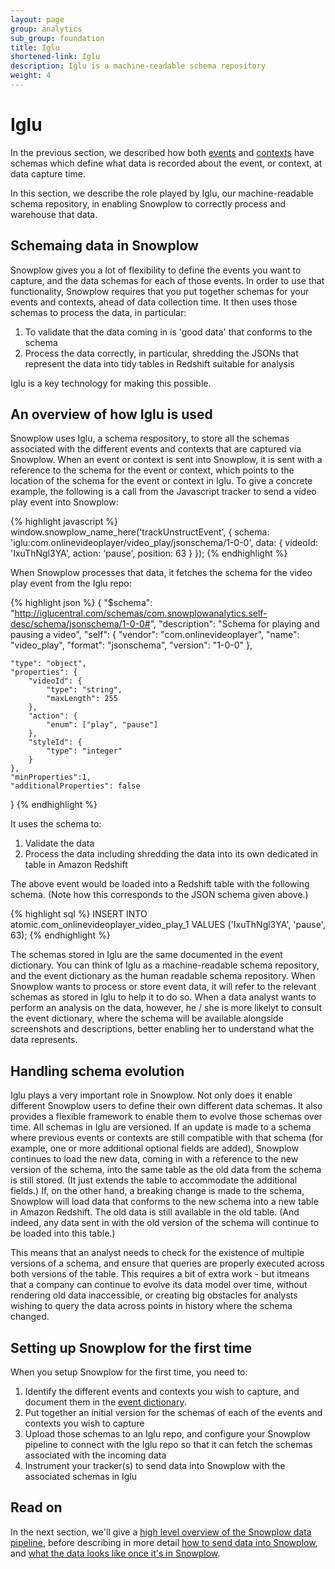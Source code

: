 ```yaml
---
layout: page
group: analytics
sub_group: foundation
title: Iglu
shortened-link: Iglu
description: Iglu is a machine-readable schema repository
weight: 4
---
```


# Iglu

In the previous section, we described how both [events](events.html) and [contexts](contexts.html) have schemas which define what data is recorded about the event, or context, at data capture time.

In this section, we describe the role played by Iglu, our machine-readable schema repository, in enabling Snowplow to correctly process and warehouse that data.

## Schemaing data in Snowplow

Snowplow gives you a lot of flexibility to define the events you want to capture, and the data schemas for each of those events. In order to use that functionality, Snowplow requires that you put together schemas for your events and contexts, ahead of data collection time. It then uses those schemas to process the data, in particular:

1. To validate that the data coming in is 'good data' that conforms to the schema
2. Process the data correctly, in particular, shredding the JSONs that represent the data into tidy tables in Redshift suitable for analysis

Iglu is a key technology for making this possible.

## An overview of how Iglu is used

Snowplow uses Iglu, a schema respository, to store all the schemas associated with the different events and contexts that are captured via Snowplow. When an event or context is sent into Snowplow, it is sent with a reference to the schema for the event or context, which points to the location of the schema for the event or context in Iglu. To give a concrete example, the following is a call from the Javascript tracker to send a video play event into Snowplow:

{% highlight javascript %}
window.snowplow_name_here('trackUnstructEvent', {
    schema: 'iglu:com.onlinevideoplayer/video_play/jsonschema/1-0-0',
    data: {
        videoId: 'IxuThNgl3YA',
        action: 'pause',
        position: 63
    }
});
{% endhighlight %}

When Snowplow processes that data, it fetches the schema for the video play event from the Iglu repo:

{% highlight json %}
{
    "$schema": "http://iglucentral.com/schemas/com.snowplowanalytics.self-desc/schema/jsonschema/1-0-0#",
    "description": "Schema for playing and pausing a video",
    "self": {
        "vendor": "com.onlinevideoplayer",
        "name": "video_play",
        "format": "jsonschema",
        "version": "1-0-0"
    },

    "type": "object",
    "properties": {
    	"videoId": {
            "type": "string",
            "maxLength": 255
        },
        "action": {
            "enum": ["play", "pause"]
        },
        "styleId": {
            "type": "integer"
        }
    },
    "minProperties":1,
    "additionalProperties": false
}
{% endhighlight %}

It uses the schema to:

1. Validate the data
2. Process the data including shredding the data into its own dedicated in table in Amazon Redshift

The above event would be loaded into a Redshift table with the following schema. (Note how this corresponds to the JSON schema given above.)

{% highlight sql %}
INSERT INTO atomic.com_onlinevideoplayer_video_play_1
VALUES ('IxuThNgl3YA', 'pause', 63);
{% endhighlight %}

The schemas stored in Iglu are the same documented in the event dictionary. You can think of Iglu as a machine-readable schema repository, and the event dictionary as the human readable schema repository. When Snowplow wants to process or store event data, it will refer to the relevant schemas as stored in Iglu to help it to do so. When a data analyst wants to perform an analysis on the data, however, he / she is more likelyt to consult the event dictionary, where the schema will be available alongside screenshots and descriptions, better enabling her to understand what the data represents.

## Handling schema evolution

Iglu plays a very important role in Snowplow. Not only does it enable different Snowplow users to define their own different data schemas. It also provides a flexible framework to enable them to evolve those schemas over time. All schemas in Iglu are versioned. If an update is made to a schema where previous events or contexts are still compatible with that schema (for example, one or more additional optional fields are added), Snowplow continues to load the new data, coming in with a reference to the new version of the schema, into the same table as the old data from the schema is still stored. (It just extends the table to accommodate the additional fields.) If, on the other hand, a breaking change is made to the schema, Snowplow will load data that conforms to the new schema into a new table in Amazon Redshift. The old data is still available in the old table. (And indeed, any data sent in with the old version of the schema will continue to be loaded into this table.)

This means that an analyst needs to check for the existence of multiple versions of a schema, and ensure that queries are properly executed across both versions of the table. This requires a bit of extra work - but itmeans that a company can continue to evolve its data model over time, without rendering old data inaccessible, or creating big obstacles for analysts wishing to query the data across points in history where the schema changed.

## Setting up Snowplow for the first time

When you setup Snowplow for the first time, you need to:

1. Identify the different events and contexts you wish to capture, and document them in the [event dictionary](event-dictionaries-and-schemas.html).
2. Put together an initial version for the schemas of each of the events and contexts you wish to capture
3. Upload those schemas to an Iglu repo, and configure your Snowplow pipeline to connect with the Iglu repo so that it can fetch the schemas associated with the incoming data
4. Instrument your tracker(s) to send data into Snowplow with the associated schemas in Iglu 

## Read on

In the next section, we'll give a [high level overview of the Snowplow data pipeline](collection-enrichment-modeling-analysis.html), before describing in more detail [how to send data into Snowplow](sending-data-into-snowplow.html), and [what the data looks like once it's in Snowplow](viewing-the-event-data-in-snowplow.html).

